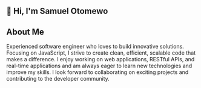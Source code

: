 ## 👋 Hi, I'm Samuel Otomewo

## About Me
Experienced software engineer who loves to build innovative solutions. Focusing on JavaScript, I strive to create clean, efficient, scalable code that makes a difference. I enjoy working on web applications, RESTful APIs, and real-time applications and am always eager to learn new technologies and improve my skills.
I look forward to collaborating on exciting projects and contributing to the developer community.
